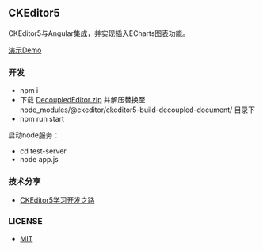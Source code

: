 ## CKEditor5

CKEditor5与Angular集成，并实现插入ECharts图表功能。

[演示Demo](https://doautumn.github.io/CKEditor5/)

### 开发

- npm i
- 下载 [DecoupledEditor.zip](DecoupledEditor.zip) 并解压替换至 node_modules/@ckeditor/ckeditor5-build-decoupled-document/ 目录下
- npm run start

启动node服务：
- cd test-server
- node app.js

### 技术分享

- [CKEditor5学习开发之路](https://doautumn.github.io/2023/01/11/CKEditor5%E5%AD%A6%E4%B9%A0%E5%BC%80%E5%8F%91%E4%B9%8B%E8%B7%AF/)

### LICENSE

- [MIT](LICENSE)